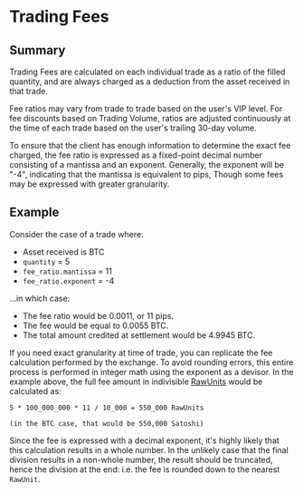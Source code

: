 # Trading Fees

## Summary

Trading Fees are calculated on each individual trade as a ratio of the filled quantity,
and are always charged as a deduction from the asset received in that trade.

Fee ratios may vary from trade to trade based on the user's VIP level.
For fee discounts based on Trading Volume, ratios are adjusted continuously
at the time of each trade based on the user's trailing 30-day volume.

To ensure that the client has enough information to determine the exact fee charged,
the fee ratio is expressed as a fixed-point decimal number consisting of a mantissa and an exponent.
Generally, the exponent will be "-4", indicating that the mantissa is equivalent to pips,
Though some fees may be expressed with greater granularity.

## Example

Consider the case of a trade where:
- Asset received is BTC
- `quantity` = 5
- `fee_ratio.mantissa` = 11
- `fee_ratio.exponent` = -4

...in which case:
- The fee ratio would be 0.0011, or 11 pips.
- The fee would be equal to 0.0055 BTC.
- The total amount credited at settlement would be 4.9945 BTC.

If you need exact granularity at time of trade, you can replicate the fee calculation performed by the exchange.
To avoid rounding errors, this entire process is performed in integer math using the exponent as a devisor.
In the example above, the full fee amount in indivisible [RawUnits](#rawunits) would be calculated as:
```text
5 * 100_000_000 * 11 / 10_000 = 550_000 RawUnits

(in the BTC case, that would be 550,000 Satoshi)
```

Since the fee is expressed with a decimal exponent, it's highly likely that this calculation results in a whole number.
In the unlikely case that the final division results in a non-whole number, the result should be truncated,
hence the division at the end: i.e. the fee is rounded down to the nearest `RawUnit`.
